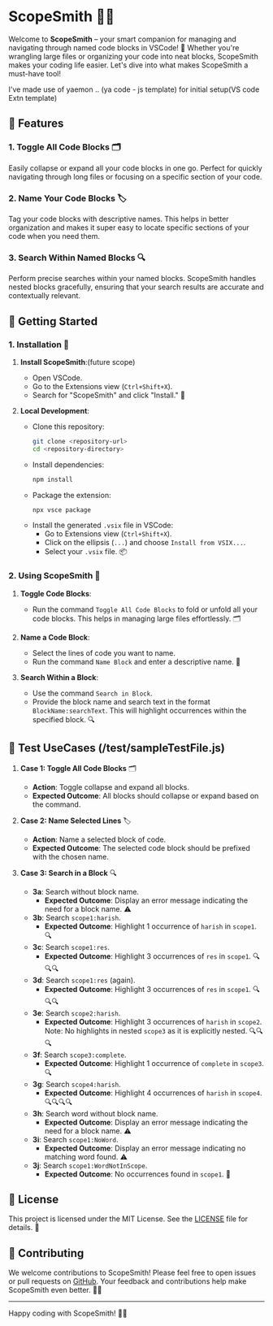 # ScopeSmith 🚀✨

Welcome to **ScopeSmith** – your smart companion for managing and navigating through named code blocks in VSCode! 🌟 Whether you're wrangling large files or organizing your code into neat blocks, ScopeSmith makes your coding life easier. Let's dive into what makes ScopeSmith a must-have tool!

I've made use of yaemon .. (ya code  - js template) for initial setup(VS code Extn template)

## 🌟 Features

### 1. **Toggle All Code Blocks** 🗂️
Easily collapse or expand all your code blocks in one go. Perfect for quickly navigating through long files or focusing on a specific section of your code.

### 2. **Name Your Code Blocks** 🏷️
Tag your code blocks with descriptive names. This helps in better organization and makes it super easy to locate specific sections of your code when you need them.

### 3. **Search Within Named Blocks** 🔍
Perform precise searches within your named blocks. ScopeSmith handles nested blocks gracefully, ensuring that your search results are accurate and contextually relevant.

## 🚀 Getting Started

### 1. **Installation** 💾

1. **Install ScopeSmith**:(future scope)
   - Open VSCode.
   - Go to the Extensions view (`Ctrl+Shift+X`).
   - Search for "ScopeSmith" and click "Install." 🎉

2. **Local Development**:
   - Clone this repository:
     ```sh
     git clone <repository-url>
     cd <repository-directory>
     ```
   - Install dependencies:
     ```sh
     npm install
     ```
   - Package the extension:
     ```sh
     npx vsce package
     ```
   - Install the generated `.vsix` file in VSCode:
     - Go to Extensions view (`Ctrl+Shift+X`).
     - Click on the ellipsis (`...`) and choose `Install from VSIX...`.
     - Select your `.vsix` file. 📦

### 2. **Using ScopeSmith** 🚀

1. **Toggle Code Blocks**:
   - Run the command `Toggle All Code Blocks` to fold or unfold all your code blocks. This helps in managing large files effortlessly. 🗂️

2. **Name a Code Block**:
   - Select the lines of code you want to name.
   - Run the command `Name Block` and enter a descriptive name. 🌟

3. **Search Within a Block**:
   - Use the command `Search in Block`.
   - Provide the block name and search text in the format `BlockName:searchText`. This will highlight occurrences within the specified block. 🔍

## 🧪 Test UseCases (/test/sampleTestFile.js)

1. **Case 1: Toggle All Code Blocks** 🗂️
   - **Action**: Toggle collapse and expand all blocks.
   - **Expected Outcome**: All blocks should collapse or expand based on the command.

2. **Case 2: Name Selected Lines** 🏷️
   - **Action**: Name a selected block of code.
   - **Expected Outcome**: The selected code block should be prefixed with the chosen name.

3. **Case 3: Search in a Block** 🔍
   - **3a**: Search without block name.
     - **Expected Outcome**: Display an error message indicating the need for a block name. ⚠️
   - **3b**: Search `scope1:harish`.
     - **Expected Outcome**: Highlight 1 occurrence of `harish` in `scope1`. 🔍
   - **3c**: Search `scope1:res`.
     - **Expected Outcome**: Highlight 3 occurrences of `res` in `scope1`. 🔍🔍🔍
   - **3d**: Search `scope1:res` (again).
     - **Expected Outcome**: Highlight 3 occurrences of `res` in `scope1`. 🔍🔍🔍
   - **3e**: Search `scope2:harish`.
     - **Expected Outcome**: Highlight 3 occurrences of `harish` in `scope2`. Note: No highlights in nested `scope3` as it is explicitly nested. 🔍🔍🔍
   - **3f**: Search `scope3:complete`.
     - **Expected Outcome**: Highlight 1 occurrence of `complete` in `scope3`. 🔍
   - **3g**: Search `scope4:harish`.
     - **Expected Outcome**: Highlight 4 occurrences of `harish` in `scope4`. 🔍🔍🔍🔍
   - **3h**: Search word without block name.
     - **Expected Outcome**: Display an error message indicating the need for a block name. ⚠️
   - **3i**: Search `scope1:NoWord`.
     - **Expected Outcome**: Display an error message indicating no matching word found. ⚠️
   - **3j**: Search `scope1:WordNotInScope`.
     - **Expected Outcome**: No occurrences found in `scope1`. 🚫

## 📝 License

This project is licensed under the MIT License. See the [LICENSE](LICENSE) file for details. 📜

## 🤝 Contributing

We welcome contributions to ScopeSmith! Please feel free to open issues or pull requests on [GitHub](<repository-url>). Your feedback and contributions help make ScopeSmith even better. 💬🚀

---

Happy coding with ScopeSmith! 🎉🚀
